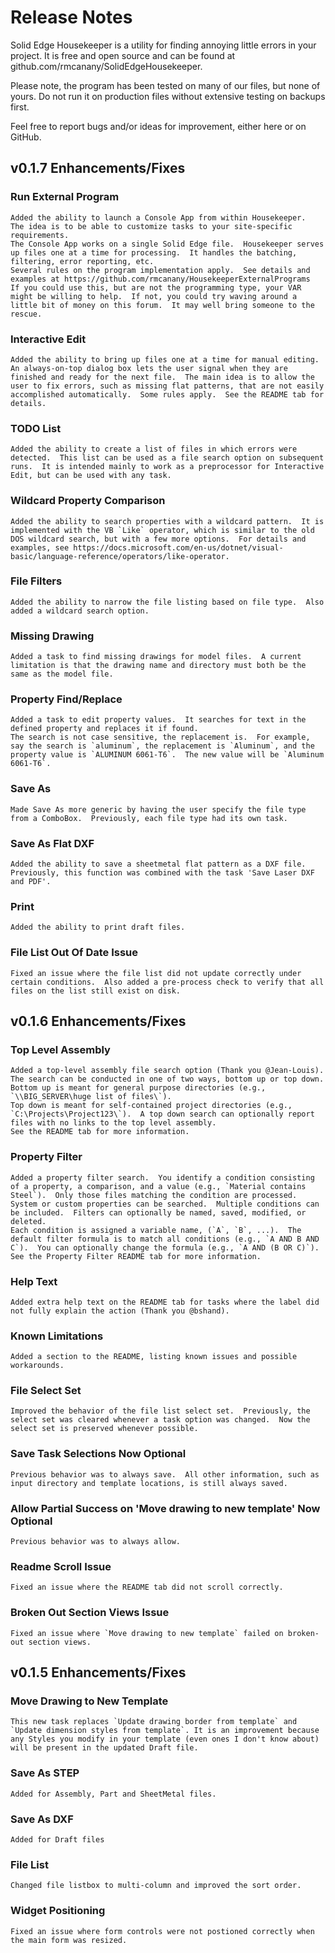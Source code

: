 # Release Notes

Solid Edge Housekeeper is a utility for finding annoying little errors in your project.  It is free and open source and can be found at github.com/rmcanany/SolidEdgeHousekeeper.

Please note, the program has been tested on many of our files, but none of yours.  Do not run it on production files without extensive testing on backups first.

Feel free to report bugs and/or ideas for improvement, either here or on GitHub.



## v0.1.7 Enhancements/Fixes

### Run External Program

    Added the ability to launch a Console App from within Housekeeper.  The idea is to be able to customize tasks to your site-specific requirements.  
    The Console App works on a single Solid Edge file.  Housekeeper serves up files one at a time for processing.  It handles the batching, filtering, error reporting, etc.  
    Several rules on the program implementation apply.  See details and examples at https://github.com/rmcanany/HousekeeperExternalPrograms
    If you could use this, but are not the programming type, your VAR might be willing to help.  If not, you could try waving around a little bit of money on this forum.  It may well bring someone to the rescue.

### Interactive Edit

    Added the ability to bring up files one at a time for manual editing.  An always-on-top dialog box lets the user signal when they are finished and ready for the next file.  The main idea is to allow the user to fix errors, such as missing flat patterns, that are not easily accomplished automatically.  Some rules apply.  See the README tab for details.

### TODO List

    Added the ability to create a list of files in which errors were detected.  This list can be used as a file search option on subsequent runs.  It is intended mainly to work as a preprocessor for Interactive Edit, but can be used with any task.

### Wildcard Property Comparison

    Added the ability to search properties with a wildcard pattern.  It is implemented with the VB `Like` operator, which is similar to the old DOS wildcard search, but with a few more options.  For details and examples, see https://docs.microsoft.com/en-us/dotnet/visual-basic/language-reference/operators/like-operator.

### File Filters

    Added the ability to narrow the file listing based on file type.  Also added a wildcard search option.

### Missing Drawing

    Added a task to find missing drawings for model files.  A current limitation is that the drawing name and directory must both be the same as the model file.

### Property Find/Replace

    Added a task to edit property values.  It searches for text in the defined property and replaces it if found.  
    The search is not case sensitive, the replacement is.  For example, say the search is `aluminum`, the replacement is `Aluminum`, and the property value is `ALUMINUM 6061-T6`.  The new value will be `Aluminum 6061-T6`.

### Save As

    Made Save As more generic by having the user specify the file type from a ComboBox.  Previously, each file type had its own task.

### Save As Flat DXF

    Added the ability to save a sheetmetal flat pattern as a DXF file.  Previously, this function was combined with the task 'Save Laser DXF and PDF'.

### Print

    Added the ability to print draft files.  

### File List Out Of Date Issue

    Fixed an issue where the file list did not update correctly under certain conditions.  Also added a pre-process check to verify that all files on the list still exist on disk.



## v0.1.6 Enhancements/Fixes

### Top Level Assembly

    Added a top-level assembly file search option (Thank you @Jean-Louis).  The search can be conducted in one of two ways, bottom up or top down.  
    Bottom up is meant for general purpose directories (e.g., `\\BIG_SERVER\huge list of files\`).  
    Top down is meant for self-contained project directories (e.g., `C:\Projects\Project123\`).  A top down search can optionally report files with no links to the top level assembly.
    See the README tab for more information.

### Property Filter
    Added a property filter search.  You identify a condition consisting of a property, a comparison, and a value (e.g., `Material contains Steel`).  Only those files matching the condition are processed.
    System or custom properties can be searched.  Multiple conditions can be included.  Filters can optionally be named, saved, modified, or deleted.
    Each condition is assigned a variable name, (`A`, `B`, ...).  The default filter formula is to match all conditions (e.g., `A AND B AND C`).  You can optionally change the formula (e.g., `A AND (B OR C)`).
    See the Property Filter README tab for more information.

### Help Text

    Added extra help text on the README tab for tasks where the label did not fully explain the action (Thank you @bshand).

### Known Limitations

    Added a section to the README, listing known issues and possible workarounds.  

### File Select Set

    Improved the behavior of the file list select set.  Previously, the select set was cleared whenever a task option was changed.  Now the select set is preserved whenever possible.

### Save Task Selections Now Optional

    Previous behavior was to always save.  All other information, such as input directory and template locations, is still always saved.  

### Allow Partial Success on 'Move drawing to new template' Now Optional

    Previous behavior was to always allow.

### Readme Scroll Issue

    Fixed an issue where the README tab did not scroll correctly.

### Broken Out Section Views Issue

    Fixed an issue where `Move drawing to new template` failed on broken-out section views.



## v0.1.5 Enhancements/Fixes

### Move Drawing to New Template

    This new task replaces `Update drawing border from template` and `Update dimension styles from template`. It is an improvement because any Styles you modify in your template (even ones I don't know about) will be present in the updated Draft file.

### Save As STEP

    Added for Assembly, Part and SheetMetal files.

### Save As DXF

    Added for Draft files

### File List

    Changed file listbox to multi-column and improved the sort order.

### Widget Positioning

    Fixed an issue where form controls were not postioned correctly when the main form was resized.
